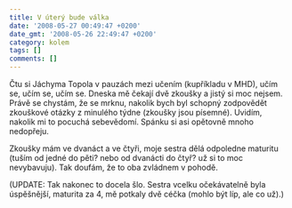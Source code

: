 ```yaml
---
title: V úterý bude válka
date: '2008-05-27 00:49:47 +0200'
date_gmt: '2008-05-26 22:49:47 +0200'
category: kolem
tags: []
comments: []
---
```

<p>Čtu si Jáchyma Topola v pauzách mezi učením (kupříkladu v MHD), učím se, učím se, učím se. Dneska mě čekají dvě zkoušky a jistý si moc nejsem. Právě se chystám, že se mrknu, nakolik bych byl schopný zodpovědět zkouškové otázky z minulého týdne (zkoušky jsou písemné). Uvidím, nakolik mi to pocuchá sebevědomí. Spánku si asi opětovně mnoho nedopřeju.</p>
<p>Zkoušky mám ve dvanáct a ve čtyři, moje sestra dělá odpoledne maturitu (tuším od jedné do pěti? nebo od dvanácti do čtyř? už si to moc nevybavuju). Tak doufám, že to oba zvládnem v pohodě.</p>
<p>(UPDATE: Tak nakonec to docela šlo. Sestra vcelku očekávatelně byla úspěšnější, maturita za 4, mě potkaly dvě céčka (mohlo být líp, ale co už).) </p>
